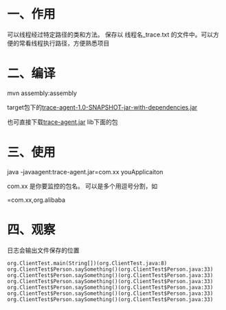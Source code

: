 # 一、作用
可以线程经过特定路径的类和方法。 保存以 线程名_trace.txt 的文件中。可以方便的常看线程执行路径，方便熟悉项目

# 二、编译

mvn assembly:assembly

target包下的[trace-agent-1.0-SNAPSHOT-jar-with-dependencies.jar](target%2Ftrace-agent-1.0-SNAPSHOT-jar-with-dependencies.jar)

也可直接下载[trace-agent.jar](lib%2Ftrace-agent.jar) lib下面的包

# 三、使用

java -javaagent:trace-agent.jar=com.xx youApplicaiton

com.xx 是你要监控的包名。 可以是多个用逗号分割，如

=com.xx,org.alibaba

# 四、观察
日志会输出文件保存的位置

```text
org.ClientTest.main(String[])(org.ClientTest.java:8)
org.ClientTest$Person.saySomething()(org.ClientTest$Person.java:33)
org.ClientTest$Person.saySomething()(org.ClientTest$Person.java:33)
org.ClientTest$Person.saySomething()(org.ClientTest$Person.java:33)
org.ClientTest$Person.saySomething()(org.ClientTest$Person.java:33)
org.ClientTest$Person.saySomething()(org.ClientTest$Person.java:33)
org.ClientTest$Person.saySomething()(org.ClientTest$Person.java:33)
```




